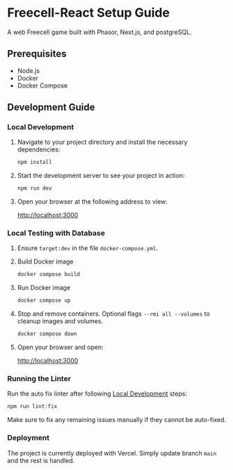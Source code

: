 # Freecell-React Setup Guide

A web Freecell game built with Phasor, Next.js, and postgreSQL.

## Prerequisites

- Node.js
- Docker
- Docker Compose

## Development Guide

### Local Development

1. Navigate to your project directory and install the necessary dependencies:

   ```bash
   npm install
   ```

1. Start the development server to see your project in action:

   ```bash
   npm run dev
   ```

1. Open your browser at the following address to view:

   [http://localhost:3000](http://localhost:3000)

### Local Testing with Database

1. Ensure `target:dev` in the file `docker-compose.yml`.

1. Build Docker image

   ```bash
   docker compose build
   ```

1. Run Docker image

   ```bash
   docker compose up
   ```

1. Stop and remove containers. Optional flags `--rmi all --volumes` to cleanup images and volumes.

   ```bash
   docker compose down
   ```

1. Open your browser and open:

   [http://localhost:3000](http://localhost:3000)

### Running the Linter

Run the auto fix linter after following [Local Development](#local-development) steps:

```bash
npm run lint:fix
```

Make sure to fix any remaining issues manually if they cannot be auto-fixed.

### Deployment

The project is currently deployed with Vercel. Simply update branch `main` and the rest is handled.